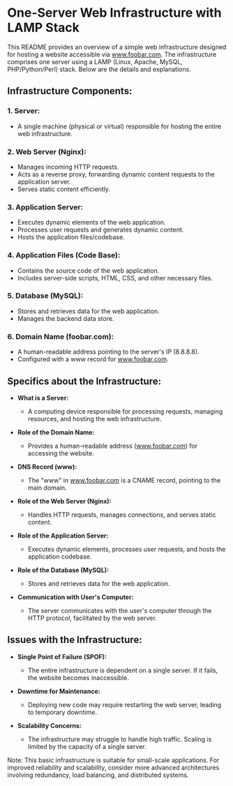 # One-Server Web Infrastructure with LAMP Stack

This README provides an overview of a simple web infrastructure designed for hosting a website accessible via www.foobar.com. The infrastructure comprises one server using a LAMP (Linux, Apache, MySQL, PHP/Python/Perl) stack. Below are the details and explanations.

## Infrastructure Components:

### 1. Server:
- A single machine (physical or virtual) responsible for hosting the entire web infrastructure.

### 2. Web Server (Nginx):
- Manages incoming HTTP requests.
- Acts as a reverse proxy, forwarding dynamic content requests to the application server.
- Serves static content efficiently.

### 3. Application Server:
- Executes dynamic elements of the web application.
- Processes user requests and generates dynamic content.
- Hosts the application files/codebase.

### 4. Application Files (Code Base):
- Contains the source code of the web application.
- Includes server-side scripts, HTML, CSS, and other necessary files.

### 5. Database (MySQL):
- Stores and retrieves data for the web application.
- Manages the backend data store.

### 6. Domain Name (foobar.com):
- A human-readable address pointing to the server's IP (8.8.8.8).
- Configured with a www record for www.foobar.com.

## Specifics about the Infrastructure:

- **What is a Server:**
  - A computing device responsible for processing requests, managing resources, and hosting the web infrastructure.

- **Role of the Domain Name:**
  - Provides a human-readable address (www.foobar.com) for accessing the website.
  
- **DNS Record (www):**
  - The "www" in www.foobar.com is a CNAME record, pointing to the main domain.

- **Role of the Web Server (Nginx):**
  - Handles HTTP requests, manages connections, and serves static content.

- **Role of the Application Server:**
  - Executes dynamic elements, processes user requests, and hosts the application codebase.

- **Role of the Database (MySQL):**
  - Stores and retrieves data for the web application.

- **Communication with User's Computer:**
  - The server communicates with the user's computer through the HTTP protocol, facilitated by the web server.

## Issues with the Infrastructure:

- **Single Point of Failure (SPOF):**
  - The entire infrastructure is dependent on a single server. If it fails, the website becomes inaccessible.

- **Downtime for Maintenance:**
  - Deploying new code may require restarting the web server, leading to temporary downtime.

- **Scalability Concerns:**
  - The infrastructure may struggle to handle high traffic. Scaling is limited by the capacity of a single server.

Note: This basic infrastructure is suitable for small-scale applications. For improved reliability and scalability, consider more advanced architectures involving redundancy, load balancing, and distributed systems.
